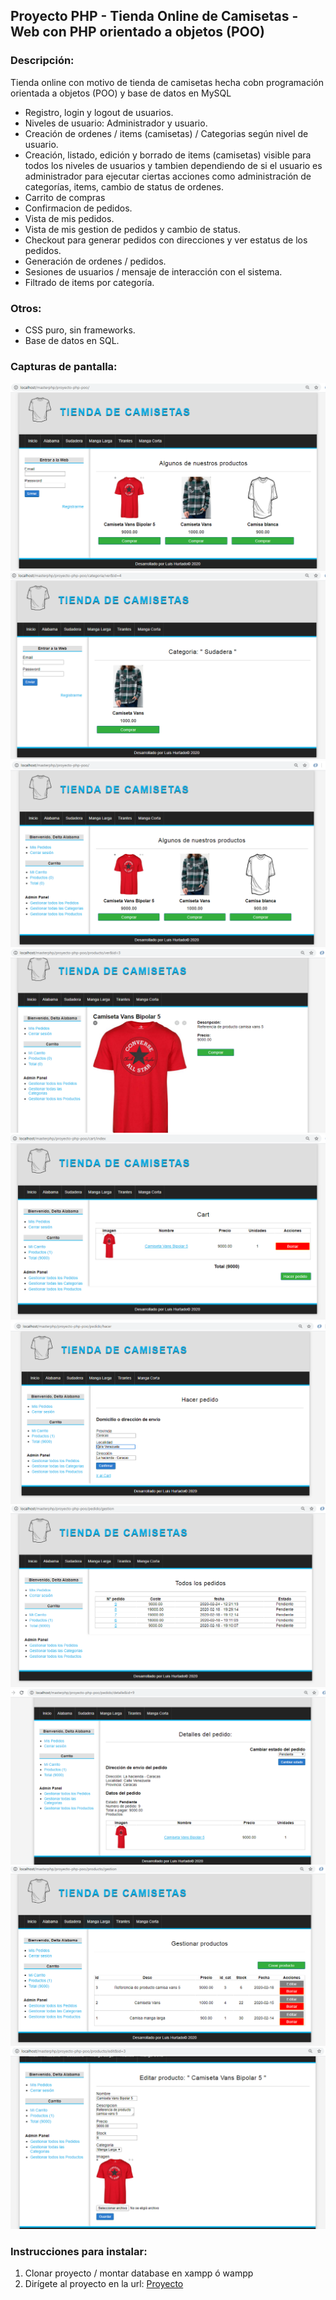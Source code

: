 ## Proyecto PHP - Tienda Online de Camisetas - Web con PHP orientado a objetos (POO)

### Descripción:
Tienda online con motivo de tienda de camisetas hecha cobn programación orientada a objetos (POO) y base de datos en MySQL

- Registro, login y logout de usuarios.
- Niveles de usuario: Administrador y usuario.
- Creación de ordenes / items (camisetas) / Categorias según nivel de usuario.
- Creación, listado, edición y borrado de items (camisetas) visible para todos los niveles de usuarios y tambien dependiendo de si el usuario es administrador para ejecutar ciertas acciones como administración de categorías, items, cambio de status de ordenes.
- Carrito de compras
- Confirmacion de pedidos.
- Vista de mis pedidos.
- Vista de mis gestion de pedidos y cambio de status.
- Checkout para generar pedidos con direcciones y ver estatus de los pedidos.
- Generación de ordenes / pedidos.
- Sesiones de usuarios / mensaje de interacción con el sistema.
- Filtrado de items por categoría.

### Otros:

* CSS puro, sin frameworks.
* Base de datos en SQL.


### Capturas de pantalla:

<!DOCTYPE html>
<html>
<body>
	<!-- Images -->
	<img src="Capturas/Captura1.PNG" alt="" style="width= 400px;">
	<img src="Capturas/Captura2.PNG" alt="" style="width= 400px;">
	<img src="Capturas/Captura3.PNG" alt="" style="width= 400px;">
	<img src="Capturas/Captura4.PNG" alt="" style="width= 400px;">
	<img src="Capturas/Captura5.PNG" alt="" style="width= 400px;">
	<img src="Capturas/Captura6.PNG" alt="" style="width= 400px;">
	<img src="Capturas/Captura7.PNG" alt="" style="width= 400px;">
	<img src="Capturas/Captura8.PNG" alt="" style="width= 400px;">
	<img src="Capturas/Captura9.PNG" alt="" style="width= 400px;">
	<img src="Capturas/Captura10.PNG" alt="" style="width= 400px;">

</body>
</html>

### Instrucciones para instalar:

1. Clonar proyecto / montar database en xampp ó wampp
2. Dirígete al proyecto en la url: [Proyecto](http://localhost/masterphp/proyecto-php-poo)